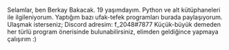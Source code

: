 Selamlar, ben Berkay Bakacak. 19 yaşımdayım. Python ve alt kütüphaneleri ile ilgileniyorum. Yaptığım bazı ufak-tefek programları burada paylaşıyorum. Ulaşmak isterseniz; Discord adresim: f_2048#7877 Küçük-büyük demeden her türlü program önerisinde bulunabilirsiniz, elimden geldiğince yapmaya çalışırım :)
